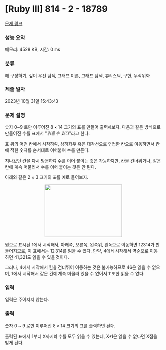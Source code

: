 # [Ruby III] 814 - 2 - 18789 

[문제 링크](https://www.acmicpc.net/problem/18789) 

### 성능 요약

메모리: 4528 KB, 시간: 0 ms

### 분류

해 구성하기, 깊이 우선 탐색, 그래프 이론, 그래프 탐색, 휴리스틱, 구현, 무작위화

### 제출 일자

2023년 10월 31일 15:43:43

### 문제 설명

<p>숫자 0~9 로만 이루어진 8 × 14 크기의 표를 만들어 출력해보자. 다음과 같은 방식으로 만들어진 수를 표에서 "<em>읽을 수 있다</em>"라고 한다:</p>

<p>표 위의 어떤 칸에서 시작하여, 상하좌우 혹은 대각선으로 인접한 칸으로 이동하면서 칸에 적힌 숫자를 순서대로 이어붙여 수를 만든다.</p>

<p>지나갔던 칸을 다시 방문하여 수를 이어 붙이는 것은 가능하지만, 칸을 건너뛰거나, 같은 칸에 계속 머물러서 수를 이어 붙이는 것은 안 된다.</p>

<p> </p>

<p>아래와 같은 2 × 3 크기의 표를 예로 들어보자.</p>

<p> </p>

<p style="text-align: center;"><img alt="" src="" style="height: 168px; width: 250px;"><br>
 </p>

<p>원으로 표시된 1에서 시작해서, 아래쪽, 오른쪽, 왼쪽위, 왼쪽으로 이동하면 12314가 만들어지므로, 이 표에서는 12,314를 읽을 수 있다. 만약, 4에서 시작해서 역순으로 이동하면 41,321도 읽을 수 있을 것이다.</p>

<p>그러나, 4에서 시작해서 칸을 건너뛰어 이동하는 것은 불가능하므로 46은 읽을 수 없으며, 1에서 시작해서 같은 칸에 계속 머물러 있을 수 없어서 11또한 읽을 수 없다.</p>

### 입력 

 <p>입력은 주어지지 않는다.</p>

### 출력 

 <p>숫자 0 ~ 9 로만 이루어진 8 × 14 크기의 표를 출력하면 된다.</p>

<p>출력된 표에서 1부터 X까지의 수를 모두 읽을 수 있는데, X+1은 읽을 수 없다면 X점을 받게 된다.</p>

